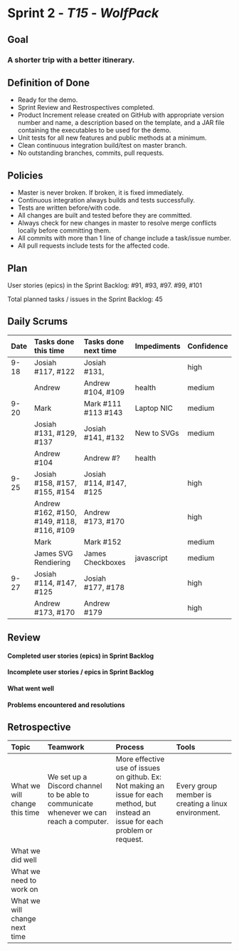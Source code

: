 # Sprint 2 - *T15* - *WolfPack*

## Goal

### A shorter trip with a better itinerary.

## Definition of Done

* Ready for the demo.
* Sprint Review and Restrospectives completed.
* Product Increment release created on GitHub with appropriate version number and name, a description based on the template, and a JAR file containing the executables to be used for the demo. 
* Unit tests for all new features and public methods at a minimum.
* Clean continuous integration build/test on master branch.
* No outstanding branches, commits, pull requests.

## Policies

* Master is never broken.  If broken, it is fixed immediately.
* Continuous integration always builds and tests successfully.
* Tests are written before/with code.  
* All changes are built and tested before they are committed.
* Always check for new changes in master to resolve merge conflicts locally before committing them.
* All commits with more than 1 line of change include a task/issue number.
* All pull requests include tests for the affected code.

## Plan 

User stories (epics) in the Sprint Backlog: #91, #93, #97. #99, #101

Total planned tasks / issues in the Sprint Backlog: 45

## Daily Scrums

Date | Tasks done this time | Tasks done next time | Impediments | Confidence
:--- | :--- | :--- | :--- | :---
9-18 | Josiah #117, #122 | Josiah #131,| | high |
| | Andrew| Andrew #104, #109 | health | medium
 |9-20 |Mark |Mark #111 #113 #143 | Laptop NIC |medium |
| |Josiah #131, #129, #137| Josiah #141, #132| New to SVGs | medium|
| |Andrew #104| Andrew #?|health||
9-25 | Josiah #158, #157, #155, #154 | Josiah #114, #147, #125 | | high
| | Andrew #162, #150, #149, #118, #116, #109 | Andrew #173, #170 | | high
| | Mark | Mark #152 | | medium 
| | James SVG Rendiering | James Checkboxes | javascript | medium
9-27 | Josiah #114, #147, #125 | Josiah #177, #178 | | high
| | Andrew #173, #170 | Andrew #179 | | high

## Review

#### Completed user stories (epics) in Sprint Backlog 


#### Incomplete user stories / epics in Sprint Backlog 


#### What went well


#### Problems encountered and resolutions


## Retrospective

Topic | Teamwork | Process | Tools
:--- | :--- | :--- | :---
What we will change this time | We set up a Discord channel to be able to communicate whenever we can reach a computer. | More effective use of issues on github. Ex: Not making an issue for each method, but instead an issue for each problem or request. | Every group member is creating a linux environment.
What we did well |  |  | 
What we need to work on |  |  |
What we will change next time |  |  | 
